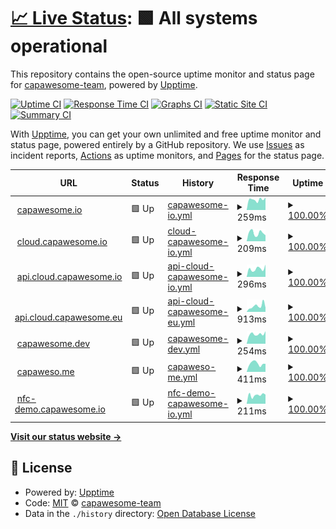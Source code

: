 # [📈 Live Status](https://capawesome-team.github.io/status): <!--live status--> **🟩 All systems operational**

This repository contains the open-source uptime monitor and status page for [capawesome-team](https://capawesome-team.github.io/status), powered by [Upptime](https://github.com/upptime/upptime).

[![Uptime CI](https://github.com/capawesome-team/status/workflows/Uptime%20CI/badge.svg)](https://github.com/capawesome-team/status/actions?query=workflow%3A%22Uptime+CI%22)
[![Response Time CI](https://github.com/capawesome-team/status/workflows/Response%20Time%20CI/badge.svg)](https://github.com/capawesome-team/status/actions?query=workflow%3A%22Response+Time+CI%22)
[![Graphs CI](https://github.com/capawesome-team/status/workflows/Graphs%20CI/badge.svg)](https://github.com/capawesome-team/status/actions?query=workflow%3A%22Graphs+CI%22)
[![Static Site CI](https://github.com/capawesome-team/status/workflows/Static%20Site%20CI/badge.svg)](https://github.com/capawesome-team/status/actions?query=workflow%3A%22Static+Site+CI%22)
[![Summary CI](https://github.com/capawesome-team/status/workflows/Summary%20CI/badge.svg)](https://github.com/capawesome-team/status/actions?query=workflow%3A%22Summary+CI%22)

With [Upptime](https://upptime.js.org), you can get your own unlimited and free uptime monitor and status page, powered entirely by a GitHub repository. We use [Issues](https://github.com/capawesome-team/status/issues) as incident reports, [Actions](https://github.com/capawesome-team/status/actions) as uptime monitors, and [Pages](https://capawesome-team.github.io/status) for the status page.

<!--start: status pages-->
<!-- This summary is generated by Upptime (https://github.com/upptime/upptime) -->
<!-- Do not edit this manually, your changes will be overwritten -->
<!-- prettier-ignore -->
| URL | Status | History | Response Time | Uptime |
| --- | ------ | ------- | ------------- | ------ |
| <img alt="" src="https://icons.duckduckgo.com/ip3/capawesome.io.ico" height="13"> [capawesome.io](https://capawesome.io) | 🟩 Up | [capawesome-io.yml](https://github.com/capawesome-team/status/commits/HEAD/history/capawesome-io.yml) | <details><summary><img alt="Response time graph" src="./graphs/capawesome-io/response-time-week.png" height="20"> 259ms</summary><br><a href="https://status.capawesome.io/history/capawesome-io"><img alt="Response time 226" src="https://img.shields.io/endpoint?url=https%3A%2F%2Fraw.githubusercontent.com%2Fcapawesome-team%2Fstatus%2FHEAD%2Fapi%2Fcapawesome-io%2Fresponse-time.json"></a><br><a href="https://status.capawesome.io/history/capawesome-io"><img alt="24-hour response time 338" src="https://img.shields.io/endpoint?url=https%3A%2F%2Fraw.githubusercontent.com%2Fcapawesome-team%2Fstatus%2FHEAD%2Fapi%2Fcapawesome-io%2Fresponse-time-day.json"></a><br><a href="https://status.capawesome.io/history/capawesome-io"><img alt="7-day response time 259" src="https://img.shields.io/endpoint?url=https%3A%2F%2Fraw.githubusercontent.com%2Fcapawesome-team%2Fstatus%2FHEAD%2Fapi%2Fcapawesome-io%2Fresponse-time-week.json"></a><br><a href="https://status.capawesome.io/history/capawesome-io"><img alt="30-day response time 240" src="https://img.shields.io/endpoint?url=https%3A%2F%2Fraw.githubusercontent.com%2Fcapawesome-team%2Fstatus%2FHEAD%2Fapi%2Fcapawesome-io%2Fresponse-time-month.json"></a><br><a href="https://status.capawesome.io/history/capawesome-io"><img alt="1-year response time 228" src="https://img.shields.io/endpoint?url=https%3A%2F%2Fraw.githubusercontent.com%2Fcapawesome-team%2Fstatus%2FHEAD%2Fapi%2Fcapawesome-io%2Fresponse-time-year.json"></a></details> | <details><summary><a href="https://status.capawesome.io/history/capawesome-io">100.00%</a></summary><a href="https://status.capawesome.io/history/capawesome-io"><img alt="All-time uptime 100.00%" src="https://img.shields.io/endpoint?url=https%3A%2F%2Fraw.githubusercontent.com%2Fcapawesome-team%2Fstatus%2FHEAD%2Fapi%2Fcapawesome-io%2Fuptime.json"></a><br><a href="https://status.capawesome.io/history/capawesome-io"><img alt="24-hour uptime 100.00%" src="https://img.shields.io/endpoint?url=https%3A%2F%2Fraw.githubusercontent.com%2Fcapawesome-team%2Fstatus%2FHEAD%2Fapi%2Fcapawesome-io%2Fuptime-day.json"></a><br><a href="https://status.capawesome.io/history/capawesome-io"><img alt="7-day uptime 100.00%" src="https://img.shields.io/endpoint?url=https%3A%2F%2Fraw.githubusercontent.com%2Fcapawesome-team%2Fstatus%2FHEAD%2Fapi%2Fcapawesome-io%2Fuptime-week.json"></a><br><a href="https://status.capawesome.io/history/capawesome-io"><img alt="30-day uptime 100.00%" src="https://img.shields.io/endpoint?url=https%3A%2F%2Fraw.githubusercontent.com%2Fcapawesome-team%2Fstatus%2FHEAD%2Fapi%2Fcapawesome-io%2Fuptime-month.json"></a><br><a href="https://status.capawesome.io/history/capawesome-io"><img alt="1-year uptime 100.00%" src="https://img.shields.io/endpoint?url=https%3A%2F%2Fraw.githubusercontent.com%2Fcapawesome-team%2Fstatus%2FHEAD%2Fapi%2Fcapawesome-io%2Fuptime-year.json"></a></details>
| <img alt="" src="https://icons.duckduckgo.com/ip3/cloud.capawesome.io.ico" height="13"> [cloud.capawesome.io](https://cloud.capawesome.io) | 🟩 Up | [cloud-capawesome-io.yml](https://github.com/capawesome-team/status/commits/HEAD/history/cloud-capawesome-io.yml) | <details><summary><img alt="Response time graph" src="./graphs/cloud-capawesome-io/response-time-week.png" height="20"> 209ms</summary><br><a href="https://status.capawesome.io/history/cloud-capawesome-io"><img alt="Response time 233" src="https://img.shields.io/endpoint?url=https%3A%2F%2Fraw.githubusercontent.com%2Fcapawesome-team%2Fstatus%2FHEAD%2Fapi%2Fcloud-capawesome-io%2Fresponse-time.json"></a><br><a href="https://status.capawesome.io/history/cloud-capawesome-io"><img alt="24-hour response time 166" src="https://img.shields.io/endpoint?url=https%3A%2F%2Fraw.githubusercontent.com%2Fcapawesome-team%2Fstatus%2FHEAD%2Fapi%2Fcloud-capawesome-io%2Fresponse-time-day.json"></a><br><a href="https://status.capawesome.io/history/cloud-capawesome-io"><img alt="7-day response time 209" src="https://img.shields.io/endpoint?url=https%3A%2F%2Fraw.githubusercontent.com%2Fcapawesome-team%2Fstatus%2FHEAD%2Fapi%2Fcloud-capawesome-io%2Fresponse-time-week.json"></a><br><a href="https://status.capawesome.io/history/cloud-capawesome-io"><img alt="30-day response time 235" src="https://img.shields.io/endpoint?url=https%3A%2F%2Fraw.githubusercontent.com%2Fcapawesome-team%2Fstatus%2FHEAD%2Fapi%2Fcloud-capawesome-io%2Fresponse-time-month.json"></a><br><a href="https://status.capawesome.io/history/cloud-capawesome-io"><img alt="1-year response time 233" src="https://img.shields.io/endpoint?url=https%3A%2F%2Fraw.githubusercontent.com%2Fcapawesome-team%2Fstatus%2FHEAD%2Fapi%2Fcloud-capawesome-io%2Fresponse-time-year.json"></a></details> | <details><summary><a href="https://status.capawesome.io/history/cloud-capawesome-io">100.00%</a></summary><a href="https://status.capawesome.io/history/cloud-capawesome-io"><img alt="All-time uptime 100.00%" src="https://img.shields.io/endpoint?url=https%3A%2F%2Fraw.githubusercontent.com%2Fcapawesome-team%2Fstatus%2FHEAD%2Fapi%2Fcloud-capawesome-io%2Fuptime.json"></a><br><a href="https://status.capawesome.io/history/cloud-capawesome-io"><img alt="24-hour uptime 100.00%" src="https://img.shields.io/endpoint?url=https%3A%2F%2Fraw.githubusercontent.com%2Fcapawesome-team%2Fstatus%2FHEAD%2Fapi%2Fcloud-capawesome-io%2Fuptime-day.json"></a><br><a href="https://status.capawesome.io/history/cloud-capawesome-io"><img alt="7-day uptime 100.00%" src="https://img.shields.io/endpoint?url=https%3A%2F%2Fraw.githubusercontent.com%2Fcapawesome-team%2Fstatus%2FHEAD%2Fapi%2Fcloud-capawesome-io%2Fuptime-week.json"></a><br><a href="https://status.capawesome.io/history/cloud-capawesome-io"><img alt="30-day uptime 100.00%" src="https://img.shields.io/endpoint?url=https%3A%2F%2Fraw.githubusercontent.com%2Fcapawesome-team%2Fstatus%2FHEAD%2Fapi%2Fcloud-capawesome-io%2Fuptime-month.json"></a><br><a href="https://status.capawesome.io/history/cloud-capawesome-io"><img alt="1-year uptime 100.00%" src="https://img.shields.io/endpoint?url=https%3A%2F%2Fraw.githubusercontent.com%2Fcapawesome-team%2Fstatus%2FHEAD%2Fapi%2Fcloud-capawesome-io%2Fuptime-year.json"></a></details>
| <img alt="" src="https://icons.duckduckgo.com/ip3/api.cloud.capawesome.io.ico" height="13"> [api.cloud.capawesome.io](https://api.cloud.capawesome.io) | 🟩 Up | [api-cloud-capawesome-io.yml](https://github.com/capawesome-team/status/commits/HEAD/history/api-cloud-capawesome-io.yml) | <details><summary><img alt="Response time graph" src="./graphs/api-cloud-capawesome-io/response-time-week.png" height="20"> 296ms</summary><br><a href="https://status.capawesome.io/history/api-cloud-capawesome-io"><img alt="Response time 273" src="https://img.shields.io/endpoint?url=https%3A%2F%2Fraw.githubusercontent.com%2Fcapawesome-team%2Fstatus%2FHEAD%2Fapi%2Fapi-cloud-capawesome-io%2Fresponse-time.json"></a><br><a href="https://status.capawesome.io/history/api-cloud-capawesome-io"><img alt="24-hour response time 366" src="https://img.shields.io/endpoint?url=https%3A%2F%2Fraw.githubusercontent.com%2Fcapawesome-team%2Fstatus%2FHEAD%2Fapi%2Fapi-cloud-capawesome-io%2Fresponse-time-day.json"></a><br><a href="https://status.capawesome.io/history/api-cloud-capawesome-io"><img alt="7-day response time 296" src="https://img.shields.io/endpoint?url=https%3A%2F%2Fraw.githubusercontent.com%2Fcapawesome-team%2Fstatus%2FHEAD%2Fapi%2Fapi-cloud-capawesome-io%2Fresponse-time-week.json"></a><br><a href="https://status.capawesome.io/history/api-cloud-capawesome-io"><img alt="30-day response time 272" src="https://img.shields.io/endpoint?url=https%3A%2F%2Fraw.githubusercontent.com%2Fcapawesome-team%2Fstatus%2FHEAD%2Fapi%2Fapi-cloud-capawesome-io%2Fresponse-time-month.json"></a><br><a href="https://status.capawesome.io/history/api-cloud-capawesome-io"><img alt="1-year response time 273" src="https://img.shields.io/endpoint?url=https%3A%2F%2Fraw.githubusercontent.com%2Fcapawesome-team%2Fstatus%2FHEAD%2Fapi%2Fapi-cloud-capawesome-io%2Fresponse-time-year.json"></a></details> | <details><summary><a href="https://status.capawesome.io/history/api-cloud-capawesome-io">100.00%</a></summary><a href="https://status.capawesome.io/history/api-cloud-capawesome-io"><img alt="All-time uptime 100.00%" src="https://img.shields.io/endpoint?url=https%3A%2F%2Fraw.githubusercontent.com%2Fcapawesome-team%2Fstatus%2FHEAD%2Fapi%2Fapi-cloud-capawesome-io%2Fuptime.json"></a><br><a href="https://status.capawesome.io/history/api-cloud-capawesome-io"><img alt="24-hour uptime 100.00%" src="https://img.shields.io/endpoint?url=https%3A%2F%2Fraw.githubusercontent.com%2Fcapawesome-team%2Fstatus%2FHEAD%2Fapi%2Fapi-cloud-capawesome-io%2Fuptime-day.json"></a><br><a href="https://status.capawesome.io/history/api-cloud-capawesome-io"><img alt="7-day uptime 100.00%" src="https://img.shields.io/endpoint?url=https%3A%2F%2Fraw.githubusercontent.com%2Fcapawesome-team%2Fstatus%2FHEAD%2Fapi%2Fapi-cloud-capawesome-io%2Fuptime-week.json"></a><br><a href="https://status.capawesome.io/history/api-cloud-capawesome-io"><img alt="30-day uptime 100.00%" src="https://img.shields.io/endpoint?url=https%3A%2F%2Fraw.githubusercontent.com%2Fcapawesome-team%2Fstatus%2FHEAD%2Fapi%2Fapi-cloud-capawesome-io%2Fuptime-month.json"></a><br><a href="https://status.capawesome.io/history/api-cloud-capawesome-io"><img alt="1-year uptime 100.00%" src="https://img.shields.io/endpoint?url=https%3A%2F%2Fraw.githubusercontent.com%2Fcapawesome-team%2Fstatus%2FHEAD%2Fapi%2Fapi-cloud-capawesome-io%2Fuptime-year.json"></a></details>
| <img alt="" src="https://icons.duckduckgo.com/ip3/api.cloud.capawesome.eu.ico" height="13"> [api.cloud.capawesome.eu](https://api.cloud.capawesome.eu) | 🟩 Up | [api-cloud-capawesome-eu.yml](https://github.com/capawesome-team/status/commits/HEAD/history/api-cloud-capawesome-eu.yml) | <details><summary><img alt="Response time graph" src="./graphs/api-cloud-capawesome-eu/response-time-week.png" height="20"> 913ms</summary><br><a href="https://status.capawesome.io/history/api-cloud-capawesome-eu"><img alt="Response time 1365" src="https://img.shields.io/endpoint?url=https%3A%2F%2Fraw.githubusercontent.com%2Fcapawesome-team%2Fstatus%2FHEAD%2Fapi%2Fapi-cloud-capawesome-eu%2Fresponse-time.json"></a><br><a href="https://status.capawesome.io/history/api-cloud-capawesome-eu"><img alt="24-hour response time 729" src="https://img.shields.io/endpoint?url=https%3A%2F%2Fraw.githubusercontent.com%2Fcapawesome-team%2Fstatus%2FHEAD%2Fapi%2Fapi-cloud-capawesome-eu%2Fresponse-time-day.json"></a><br><a href="https://status.capawesome.io/history/api-cloud-capawesome-eu"><img alt="7-day response time 913" src="https://img.shields.io/endpoint?url=https%3A%2F%2Fraw.githubusercontent.com%2Fcapawesome-team%2Fstatus%2FHEAD%2Fapi%2Fapi-cloud-capawesome-eu%2Fresponse-time-week.json"></a><br><a href="https://status.capawesome.io/history/api-cloud-capawesome-eu"><img alt="30-day response time 751" src="https://img.shields.io/endpoint?url=https%3A%2F%2Fraw.githubusercontent.com%2Fcapawesome-team%2Fstatus%2FHEAD%2Fapi%2Fapi-cloud-capawesome-eu%2Fresponse-time-month.json"></a><br><a href="https://status.capawesome.io/history/api-cloud-capawesome-eu"><img alt="1-year response time 1365" src="https://img.shields.io/endpoint?url=https%3A%2F%2Fraw.githubusercontent.com%2Fcapawesome-team%2Fstatus%2FHEAD%2Fapi%2Fapi-cloud-capawesome-eu%2Fresponse-time-year.json"></a></details> | <details><summary><a href="https://status.capawesome.io/history/api-cloud-capawesome-eu">100.00%</a></summary><a href="https://status.capawesome.io/history/api-cloud-capawesome-eu"><img alt="All-time uptime 99.84%" src="https://img.shields.io/endpoint?url=https%3A%2F%2Fraw.githubusercontent.com%2Fcapawesome-team%2Fstatus%2FHEAD%2Fapi%2Fapi-cloud-capawesome-eu%2Fuptime.json"></a><br><a href="https://status.capawesome.io/history/api-cloud-capawesome-eu"><img alt="24-hour uptime 100.00%" src="https://img.shields.io/endpoint?url=https%3A%2F%2Fraw.githubusercontent.com%2Fcapawesome-team%2Fstatus%2FHEAD%2Fapi%2Fapi-cloud-capawesome-eu%2Fuptime-day.json"></a><br><a href="https://status.capawesome.io/history/api-cloud-capawesome-eu"><img alt="7-day uptime 100.00%" src="https://img.shields.io/endpoint?url=https%3A%2F%2Fraw.githubusercontent.com%2Fcapawesome-team%2Fstatus%2FHEAD%2Fapi%2Fapi-cloud-capawesome-eu%2Fuptime-week.json"></a><br><a href="https://status.capawesome.io/history/api-cloud-capawesome-eu"><img alt="30-day uptime 100.00%" src="https://img.shields.io/endpoint?url=https%3A%2F%2Fraw.githubusercontent.com%2Fcapawesome-team%2Fstatus%2FHEAD%2Fapi%2Fapi-cloud-capawesome-eu%2Fuptime-month.json"></a><br><a href="https://status.capawesome.io/history/api-cloud-capawesome-eu"><img alt="1-year uptime 99.84%" src="https://img.shields.io/endpoint?url=https%3A%2F%2Fraw.githubusercontent.com%2Fcapawesome-team%2Fstatus%2FHEAD%2Fapi%2Fapi-cloud-capawesome-eu%2Fuptime-year.json"></a></details>
| <img alt="" src="https://icons.duckduckgo.com/ip3/capawesome.dev.ico" height="13"> [capawesome.dev](https://capawesome.dev) | 🟩 Up | [capawesome-dev.yml](https://github.com/capawesome-team/status/commits/HEAD/history/capawesome-dev.yml) | <details><summary><img alt="Response time graph" src="./graphs/capawesome-dev/response-time-week.png" height="20"> 254ms</summary><br><a href="https://status.capawesome.io/history/capawesome-dev"><img alt="Response time 250" src="https://img.shields.io/endpoint?url=https%3A%2F%2Fraw.githubusercontent.com%2Fcapawesome-team%2Fstatus%2FHEAD%2Fapi%2Fcapawesome-dev%2Fresponse-time.json"></a><br><a href="https://status.capawesome.io/history/capawesome-dev"><img alt="24-hour response time 372" src="https://img.shields.io/endpoint?url=https%3A%2F%2Fraw.githubusercontent.com%2Fcapawesome-team%2Fstatus%2FHEAD%2Fapi%2Fcapawesome-dev%2Fresponse-time-day.json"></a><br><a href="https://status.capawesome.io/history/capawesome-dev"><img alt="7-day response time 254" src="https://img.shields.io/endpoint?url=https%3A%2F%2Fraw.githubusercontent.com%2Fcapawesome-team%2Fstatus%2FHEAD%2Fapi%2Fcapawesome-dev%2Fresponse-time-week.json"></a><br><a href="https://status.capawesome.io/history/capawesome-dev"><img alt="30-day response time 240" src="https://img.shields.io/endpoint?url=https%3A%2F%2Fraw.githubusercontent.com%2Fcapawesome-team%2Fstatus%2FHEAD%2Fapi%2Fcapawesome-dev%2Fresponse-time-month.json"></a><br><a href="https://status.capawesome.io/history/capawesome-dev"><img alt="1-year response time 250" src="https://img.shields.io/endpoint?url=https%3A%2F%2Fraw.githubusercontent.com%2Fcapawesome-team%2Fstatus%2FHEAD%2Fapi%2Fcapawesome-dev%2Fresponse-time-year.json"></a></details> | <details><summary><a href="https://status.capawesome.io/history/capawesome-dev">100.00%</a></summary><a href="https://status.capawesome.io/history/capawesome-dev"><img alt="All-time uptime 100.00%" src="https://img.shields.io/endpoint?url=https%3A%2F%2Fraw.githubusercontent.com%2Fcapawesome-team%2Fstatus%2FHEAD%2Fapi%2Fcapawesome-dev%2Fuptime.json"></a><br><a href="https://status.capawesome.io/history/capawesome-dev"><img alt="24-hour uptime 100.00%" src="https://img.shields.io/endpoint?url=https%3A%2F%2Fraw.githubusercontent.com%2Fcapawesome-team%2Fstatus%2FHEAD%2Fapi%2Fcapawesome-dev%2Fuptime-day.json"></a><br><a href="https://status.capawesome.io/history/capawesome-dev"><img alt="7-day uptime 100.00%" src="https://img.shields.io/endpoint?url=https%3A%2F%2Fraw.githubusercontent.com%2Fcapawesome-team%2Fstatus%2FHEAD%2Fapi%2Fcapawesome-dev%2Fuptime-week.json"></a><br><a href="https://status.capawesome.io/history/capawesome-dev"><img alt="30-day uptime 100.00%" src="https://img.shields.io/endpoint?url=https%3A%2F%2Fraw.githubusercontent.com%2Fcapawesome-team%2Fstatus%2FHEAD%2Fapi%2Fcapawesome-dev%2Fuptime-month.json"></a><br><a href="https://status.capawesome.io/history/capawesome-dev"><img alt="1-year uptime 100.00%" src="https://img.shields.io/endpoint?url=https%3A%2F%2Fraw.githubusercontent.com%2Fcapawesome-team%2Fstatus%2FHEAD%2Fapi%2Fcapawesome-dev%2Fuptime-year.json"></a></details>
| <img alt="" src="https://icons.duckduckgo.com/ip3/capaweso.me.ico" height="13"> [capaweso.me](https://capaweso.me) | 🟩 Up | [capaweso-me.yml](https://github.com/capawesome-team/status/commits/HEAD/history/capaweso-me.yml) | <details><summary><img alt="Response time graph" src="./graphs/capaweso-me/response-time-week.png" height="20"> 411ms</summary><br><a href="https://status.capawesome.io/history/capaweso-me"><img alt="Response time 356" src="https://img.shields.io/endpoint?url=https%3A%2F%2Fraw.githubusercontent.com%2Fcapawesome-team%2Fstatus%2FHEAD%2Fapi%2Fcapaweso-me%2Fresponse-time.json"></a><br><a href="https://status.capawesome.io/history/capaweso-me"><img alt="24-hour response time 453" src="https://img.shields.io/endpoint?url=https%3A%2F%2Fraw.githubusercontent.com%2Fcapawesome-team%2Fstatus%2FHEAD%2Fapi%2Fcapaweso-me%2Fresponse-time-day.json"></a><br><a href="https://status.capawesome.io/history/capaweso-me"><img alt="7-day response time 411" src="https://img.shields.io/endpoint?url=https%3A%2F%2Fraw.githubusercontent.com%2Fcapawesome-team%2Fstatus%2FHEAD%2Fapi%2Fcapaweso-me%2Fresponse-time-week.json"></a><br><a href="https://status.capawesome.io/history/capaweso-me"><img alt="30-day response time 374" src="https://img.shields.io/endpoint?url=https%3A%2F%2Fraw.githubusercontent.com%2Fcapawesome-team%2Fstatus%2FHEAD%2Fapi%2Fcapaweso-me%2Fresponse-time-month.json"></a><br><a href="https://status.capawesome.io/history/capaweso-me"><img alt="1-year response time 356" src="https://img.shields.io/endpoint?url=https%3A%2F%2Fraw.githubusercontent.com%2Fcapawesome-team%2Fstatus%2FHEAD%2Fapi%2Fcapaweso-me%2Fresponse-time-year.json"></a></details> | <details><summary><a href="https://status.capawesome.io/history/capaweso-me">100.00%</a></summary><a href="https://status.capawesome.io/history/capaweso-me"><img alt="All-time uptime 100.00%" src="https://img.shields.io/endpoint?url=https%3A%2F%2Fraw.githubusercontent.com%2Fcapawesome-team%2Fstatus%2FHEAD%2Fapi%2Fcapaweso-me%2Fuptime.json"></a><br><a href="https://status.capawesome.io/history/capaweso-me"><img alt="24-hour uptime 100.00%" src="https://img.shields.io/endpoint?url=https%3A%2F%2Fraw.githubusercontent.com%2Fcapawesome-team%2Fstatus%2FHEAD%2Fapi%2Fcapaweso-me%2Fuptime-day.json"></a><br><a href="https://status.capawesome.io/history/capaweso-me"><img alt="7-day uptime 100.00%" src="https://img.shields.io/endpoint?url=https%3A%2F%2Fraw.githubusercontent.com%2Fcapawesome-team%2Fstatus%2FHEAD%2Fapi%2Fcapaweso-me%2Fuptime-week.json"></a><br><a href="https://status.capawesome.io/history/capaweso-me"><img alt="30-day uptime 100.00%" src="https://img.shields.io/endpoint?url=https%3A%2F%2Fraw.githubusercontent.com%2Fcapawesome-team%2Fstatus%2FHEAD%2Fapi%2Fcapaweso-me%2Fuptime-month.json"></a><br><a href="https://status.capawesome.io/history/capaweso-me"><img alt="1-year uptime 100.00%" src="https://img.shields.io/endpoint?url=https%3A%2F%2Fraw.githubusercontent.com%2Fcapawesome-team%2Fstatus%2FHEAD%2Fapi%2Fcapaweso-me%2Fuptime-year.json"></a></details>
| <img alt="" src="https://icons.duckduckgo.com/ip3/nfc-demo.capawesome.io.ico" height="13"> [nfc-demo.capawesome.io](https://nfc-demo.capawesome.io) | 🟩 Up | [nfc-demo-capawesome-io.yml](https://github.com/capawesome-team/status/commits/HEAD/history/nfc-demo-capawesome-io.yml) | <details><summary><img alt="Response time graph" src="./graphs/nfc-demo-capawesome-io/response-time-week.png" height="20"> 211ms</summary><br><a href="https://status.capawesome.io/history/nfc-demo-capawesome-io"><img alt="Response time 275" src="https://img.shields.io/endpoint?url=https%3A%2F%2Fraw.githubusercontent.com%2Fcapawesome-team%2Fstatus%2FHEAD%2Fapi%2Fnfc-demo-capawesome-io%2Fresponse-time.json"></a><br><a href="https://status.capawesome.io/history/nfc-demo-capawesome-io"><img alt="24-hour response time 299" src="https://img.shields.io/endpoint?url=https%3A%2F%2Fraw.githubusercontent.com%2Fcapawesome-team%2Fstatus%2FHEAD%2Fapi%2Fnfc-demo-capawesome-io%2Fresponse-time-day.json"></a><br><a href="https://status.capawesome.io/history/nfc-demo-capawesome-io"><img alt="7-day response time 211" src="https://img.shields.io/endpoint?url=https%3A%2F%2Fraw.githubusercontent.com%2Fcapawesome-team%2Fstatus%2FHEAD%2Fapi%2Fnfc-demo-capawesome-io%2Fresponse-time-week.json"></a><br><a href="https://status.capawesome.io/history/nfc-demo-capawesome-io"><img alt="30-day response time 217" src="https://img.shields.io/endpoint?url=https%3A%2F%2Fraw.githubusercontent.com%2Fcapawesome-team%2Fstatus%2FHEAD%2Fapi%2Fnfc-demo-capawesome-io%2Fresponse-time-month.json"></a><br><a href="https://status.capawesome.io/history/nfc-demo-capawesome-io"><img alt="1-year response time 225" src="https://img.shields.io/endpoint?url=https%3A%2F%2Fraw.githubusercontent.com%2Fcapawesome-team%2Fstatus%2FHEAD%2Fapi%2Fnfc-demo-capawesome-io%2Fresponse-time-year.json"></a></details> | <details><summary><a href="https://status.capawesome.io/history/nfc-demo-capawesome-io">100.00%</a></summary><a href="https://status.capawesome.io/history/nfc-demo-capawesome-io"><img alt="All-time uptime 99.98%" src="https://img.shields.io/endpoint?url=https%3A%2F%2Fraw.githubusercontent.com%2Fcapawesome-team%2Fstatus%2FHEAD%2Fapi%2Fnfc-demo-capawesome-io%2Fuptime.json"></a><br><a href="https://status.capawesome.io/history/nfc-demo-capawesome-io"><img alt="24-hour uptime 100.00%" src="https://img.shields.io/endpoint?url=https%3A%2F%2Fraw.githubusercontent.com%2Fcapawesome-team%2Fstatus%2FHEAD%2Fapi%2Fnfc-demo-capawesome-io%2Fuptime-day.json"></a><br><a href="https://status.capawesome.io/history/nfc-demo-capawesome-io"><img alt="7-day uptime 100.00%" src="https://img.shields.io/endpoint?url=https%3A%2F%2Fraw.githubusercontent.com%2Fcapawesome-team%2Fstatus%2FHEAD%2Fapi%2Fnfc-demo-capawesome-io%2Fuptime-week.json"></a><br><a href="https://status.capawesome.io/history/nfc-demo-capawesome-io"><img alt="30-day uptime 100.00%" src="https://img.shields.io/endpoint?url=https%3A%2F%2Fraw.githubusercontent.com%2Fcapawesome-team%2Fstatus%2FHEAD%2Fapi%2Fnfc-demo-capawesome-io%2Fuptime-month.json"></a><br><a href="https://status.capawesome.io/history/nfc-demo-capawesome-io"><img alt="1-year uptime 99.95%" src="https://img.shields.io/endpoint?url=https%3A%2F%2Fraw.githubusercontent.com%2Fcapawesome-team%2Fstatus%2FHEAD%2Fapi%2Fnfc-demo-capawesome-io%2Fuptime-year.json"></a></details>

<!--end: status pages-->

[**Visit our status website →**](https://capawesome-team.github.io/status)

## 📄 License

- Powered by: [Upptime](https://github.com/upptime/upptime)
- Code: [MIT](./LICENSE) © [capawesome-team](https://capawesome-team.github.io/status)
- Data in the `./history` directory: [Open Database License](https://opendatacommons.org/licenses/odbl/1-0/)
